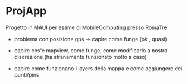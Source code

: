 # ProjApp

Progetto in MAUI per esame di MobileComputing presso RomaTre


- problema con posizione gps -> capire come funge (ok , quasi)

- capire cos'e mapview, come funge, come modificarlo a nostra discrezione (ha stranamente funzionato molto a caso)

- capire come funzionano i layers della mappa e come aggiungere dei punti/pins 

